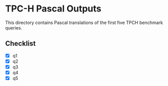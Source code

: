 # TPC-H Pascal Outputs

This directory contains Pascal translations of the first five TPCH benchmark queries.

## Checklist

- [x] q1
- [x] q2
- [x] q3
- [x] q4
- [x] q5
